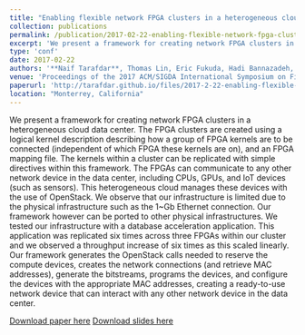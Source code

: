 ```yaml
---
title: "Enabling flexible network FPGA clusters in a heterogeneous cloud data center"
collection: publications
permalink: /publication/2017-02-22-enabling-flexible-network-fpga-clusters-in-a-heterogeneous-cloud-data-center
excerpt: 'We present a framework for creating network FPGA clusters in a heterogeneous cloud data center...' 
type: 'conf'
date: 2017-02-22
authors: '**Naif Tarafdar**, Thomas Lin, Eric Fukuda, Hadi Bannazadeh, Alberto Leon-Garcia, Paul Chow'
venue: 'Proceedings of the 2017 ACM/SIGDA International Symposium on Field-Programmable Gate Arrays'
paperurl: 'http://tarafdar.github.io/files/2017-2-22-enabling-flexible-network-fpga-clusters-in-a-heterogeneous-cloud-data-center.pdf'
location: "Monterrey, California"
---
```


We present a framework for creating network FPGA clusters in a heterogeneous cloud data center. The FPGA clusters are created using a logical kernel description describing how a group of FPGA kernels are to be connected (independent of which FPGA these kernels are on), and an FPGA mapping file. The kernels within a cluster can be replicated with simple directives within this framework. The FPGAs can communicate to any other network device in the data center, including CPUs, GPUs, and IoT devices (such as sensors). This heterogeneous cloud manages these devices with the use of OpenStack. We observe that our infrastructure is limited due to the physical infrastructure such as the 1~Gb Ethernet connection. Our framework however can be ported to other physical infrastructures. We tested our infrastructure with a database acceleration application. This application was replicated six times across three FPGAs within our cluster and we observed a throughput increase of six times as this scaled linearly. Our framework generates the OpenStack calls needed to reserve the compute devices, creates the network connections (and retrieve MAC addresses), generate the bitstreams, programs the devices, and configure the devices with the appropriate MAC addresses, creating a ready-to-use network device that can interact with any other network device in the data center.



[Download paper here](http://tarafdar.github.io/files/2017-02-22-enabling-flexible-network-fpga-clusters-in-a-heterogeneous-cloud-data-center.pdf)
[Download slides here](http://tarafdar.github.io/files/2017-02-22-enabling-flexible-network-fpga-clusters-in-a-heterogeneous-cloud-data-center.pptx)

